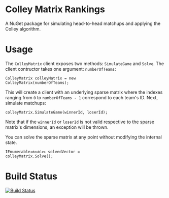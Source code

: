 # Colley Matrix Rankings
A NuGet package for simulating head-to-head matchups and applying the Colley algorithm.

# Usage
The <code>ColleyMatrix</code> client exposes two methods: <code>SimulateGame</code> and <code>Solve</code>. The client contructor takes one argument: <code>numberOfTeams</code>:

<code>ColleyMatrix colleyMatrix = new ColleyMatrix(numberOfTeams);</code>

This will create a client with an underlying sparse matrix where the indexes ranging from <code>0</code> to <code>numberOfTeams - 1</code> correspond to each team's ID. Next, simulate matchups:

<code>colleyMatrix.SimulateGame(winnerId, loserId);</code>

Note that if the <code>winnerId</code> or <code>loserId</code> is not valid respective to the sparse matrix's dimensions, an exception will be thrown.

You can solve the sparse matrix at any point without modifying the internal state.

<code>IEnumerable`<double>` solvedVector = colleyMatrix.Solve();</code>

# Build Status
[![Build Status](https://travis-ci.org/scottenriquez/colley-matrix-nuget.svg?branch=master)](https://travis-ci.org/scottenriquez/colley-matrix-nuget)
